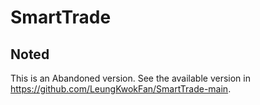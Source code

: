 # SmartTrade 
## Noted
This is an Abandoned version. See the available version in https://github.com/LeungKwokFan/SmartTrade-main.
